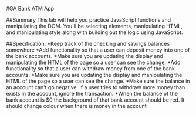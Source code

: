 #GA Bank ATM App


##Summary
This lab will help you practice JavaScript functions and manipulating the DOM. You'll be selecting elements, manipulating HTML, and manipulating style along with building out the logic using JavaScript.

##Specification:
*Keep track of the checking and savings balances somewhere
*Add functionality so that a user can deposit money into one of the bank accounts.
*Make sure you are updating the display and manipulating the HTML of the page so a user can see the change.
*Add functionality so that a user can withdraw money from one of the bank accounts.
*Make sure you are updating the display and manipulating the HTML of the page so a user can see the change.
*Make sure the balance in an account can't go negative. If a user tries to withdraw more money than exists in the account, ignore the transaction.
*When the balance of the bank account is $0 the background of that bank account should be red. It should change colour when there is money in the account
